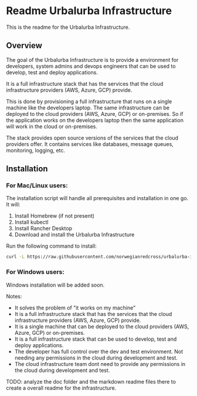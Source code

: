 # Readme Urbalurba Infrastructure

This is the readme for the Urbalurba Infrastructure.

## Overview

The goal of the Urbalurba Infrastructure is to provide a environment for developers, system admins and devops engineers that can be used to develop, test and deploy applications.

It is a full infrastructure stack that has the services that the cloud infrastructure providers (AWS, Azure, GCP) provide.

This is done by provisioning a full infrastructure that runs on a single machine like the developers laptop. The same infrastructure can be deployed to the cloud providers (AWS, Azure, GCP) or on-premises. So if the application works on the developers laptop then the same application will work in the cloud or on-premises.

The stack provides open source versions of the services that the cloud providers offer. It contains services like databases, message queues, monitoring, logging, etc. 

## Installation

### For Mac/Linux users:
The installation script will handle all prerequisites and installation in one go. It will:
1. Install Homebrew (if not present)
2. Install kubectl
3. Install Rancher Desktop
4. Download and install the Urbalurba Infrastructure

Run the following command to install:
```bash
curl -L https://raw.githubusercontent.com/norwegianredcross/urbalurba-infrastructure/main/update-urbalurba-infra.sh -o update-urbalurba-infra.sh && chmod +x update-urbalurba-infra.sh && ./update-urbalurba-infra.sh
```

### For Windows users:
Windows installation will be added soon.

Notes:

- It solves the problem of "it works on my machine" 
- It is a full infrastructure stack that has the services that the cloud infrastructure providers (AWS, Azure, GCP) provide.
- It is a single machine that can be deployed to the cloud providers (AWS, Azure, GCP) or on-premises.
- It is a full infrastructure stack that can be used to develop, test and deploy applications.
- The developer has full control over the dev and test environment. Not needing any permissions in the cloud during development and test.
- The cloud infrastructure team dont need to provide any permissions in the cloud during development and test.

TODO: analyze  the doc folder and the markdown readme files there to create a overall readme for the infrastructure.